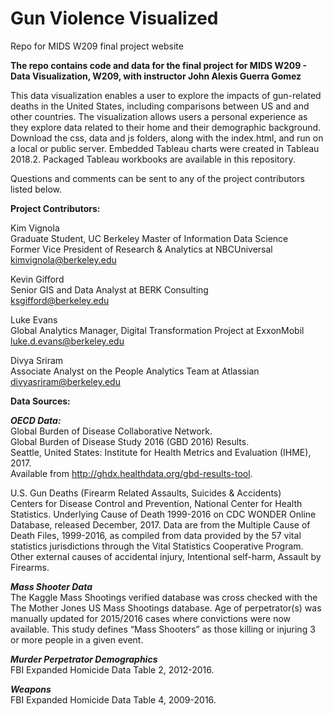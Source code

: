 # Gun Violence Visualized
Repo for MIDS W209 final project website

**The repo contains code and data for the final project for MIDS W209 - Data Visualization, W209, with instructor John Alexis Guerra Gomez**

This data visualization enables a user to explore the impacts of gun-related deaths in the United States, including comparisons between US and and other countries. The visualization allows users a personal experience as they explore data related to their home and their demographic background.
Download the css, data and js folders, along with the index.html, and run on a local or public server.
Embedded Tableau charts were created in Tableau 2018.2. Packaged Tableau workbooks are available in this repository.

Questions and comments can be sent to any of the project contributors listed below.

**Project Contributors:**

Kim Vignola  
Graduate Student, UC Berkeley Master of Information Data Science  
Former Vice President of Research & Analytics at NBCUniversal  
kimvignola@berkeley.edu

Kevin Gifford  
Senior GIS and Data Analyst at BERK Consulting  
ksgifford@berkeley.edu

Luke Evans  
Global Analytics Manager, Digital Transformation Project at ExxonMobil  
luke.d.evans@berkeley.edu

Divya Sriram  
Associate Analyst on the People Analytics Team at Atlassian  
divyasriram@berkeley.edu

**Data Sources:**

***OECD Data:***  
Global Burden of Disease Collaborative Network.  
Global Burden of Disease Study 2016 (GBD 2016) Results.  
Seattle, United States: Institute for Health Metrics and Evaluation (IHME), 2017.  
Available from http://ghdx.healthdata.org/gbd-results-tool.  

U.S. Gun Deaths (Firearm Related Assaults, Suicides & Accidents)  
Centers for Disease Control and Prevention, National Center for Health Statistics. Underlying Cause of Death 1999-2016 on CDC WONDER Online Database, released December, 2017. Data are from the Multiple Cause of Death Files, 1999-2016, as compiled from data provided by the 57 vital statistics jurisdictions through the Vital Statistics Cooperative Program. Other external causes of accidental injury, Intentional self-harm, Assault by Firearms.

***Mass Shooter Data***  
The Kaggle Mass Shootings verified database was cross checked with the The Mother Jones US Mass Shootings database. Age of perpetrator(s) was manually updated for 2015/2016 cases where convictions were now available. This study defines “Mass Shooters” as those killing or injuring 3 or more people in a given event.

***Murder Perpetrator Demographics***  
FBI Expanded Homicide Data Table 2, 2012-2016.

***Weapons***  
FBI Expanded Homicide Data Table 4, 2009-2016.
